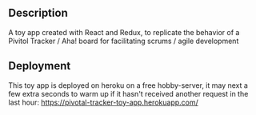 ## Description

A toy app created with React and Redux, to replicate the behavior of a Pivitol Tracker / Aha! board for facilitating scrums / agile development

## Deployment

This toy app is deployed on heroku on a free hobby-server, it may next a few extra seconds to warm up if it hasn't received another request in the last hour: https://pivotal-tracker-toy-app.herokuapp.com/
